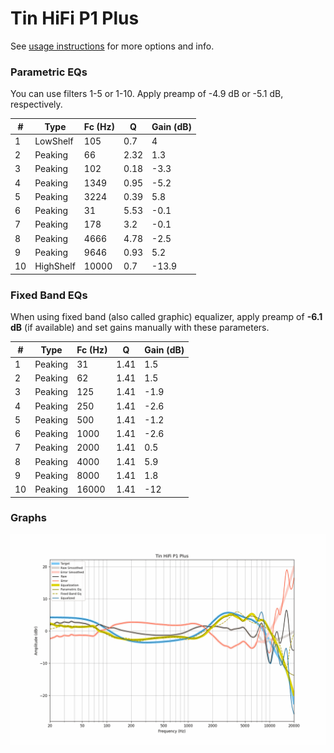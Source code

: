 # Tin HiFi P1 Plus
See [usage instructions](https://github.com/jaakkopasanen/AutoEq#usage) for more options and info.

### Parametric EQs
You can use filters 1-5 or 1-10. Apply preamp of -4.9 dB or -5.1 dB, respectively.

|   # | Type      |   Fc (Hz) |    Q |   Gain (dB) |
|-----|-----------|-----------|------|-------------|
|   1 | LowShelf  |       105 | 0.7  |         4   |
|   2 | Peaking   |        66 | 2.32 |         1.3 |
|   3 | Peaking   |       102 | 0.18 |        -3.3 |
|   4 | Peaking   |      1349 | 0.95 |        -5.2 |
|   5 | Peaking   |      3224 | 0.39 |         5.8 |
|   6 | Peaking   |        31 | 5.53 |        -0.1 |
|   7 | Peaking   |       178 | 3.2  |        -0.1 |
|   8 | Peaking   |      4666 | 4.78 |        -2.5 |
|   9 | Peaking   |      9646 | 0.93 |         5.2 |
|  10 | HighShelf |     10000 | 0.7  |       -13.9 |

### Fixed Band EQs
When using fixed band (also called graphic) equalizer, apply preamp of **-6.1 dB** (if available) and set gains manually with these parameters.

|   # | Type    |   Fc (Hz) |    Q |   Gain (dB) |
|-----|---------|-----------|------|-------------|
|   1 | Peaking |        31 | 1.41 |         1.5 |
|   2 | Peaking |        62 | 1.41 |         1.5 |
|   3 | Peaking |       125 | 1.41 |        -1.9 |
|   4 | Peaking |       250 | 1.41 |        -2.6 |
|   5 | Peaking |       500 | 1.41 |        -1.2 |
|   6 | Peaking |      1000 | 1.41 |        -2.6 |
|   7 | Peaking |      2000 | 1.41 |         0.5 |
|   8 | Peaking |      4000 | 1.41 |         5.9 |
|   9 | Peaking |      8000 | 1.41 |         1.8 |
|  10 | Peaking |     16000 | 1.41 |       -12   |

### Graphs
![](./Tin%20HiFi%20P1%20Plus.png)
